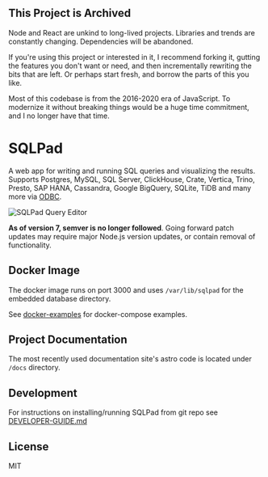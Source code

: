## This Project is Archived

Node and React are unkind to long-lived projects. Libraries and trends are constantly changing. Dependencies will be abandoned.

If you're using this project or interested in it, I recommend forking it, gutting the features you don't want or need, and then incrementally rewriting the bits that are left. Or perhaps start fresh, and borrow the parts of this you like. 

Most of this codebase is from the 2016-2020 era of JavaScript. To modernize it without breaking things would be a huge time commitment, and I no longer have that time.

# SQLPad

A web app for writing and running SQL queries and visualizing the results. Supports Postgres, MySQL, SQL Server, ClickHouse, Crate, Vertica, Trino, Presto, SAP HANA, Cassandra, Google BigQuery, SQLite, TiDB and many more via [ODBC](https://github.com/sqlpad/sqlpad/wiki/ODBC).

![SQLPad Query Editor](https://user-images.githubusercontent.com/303966/99915755-32f78e80-2ccb-11eb-9f74-b18846d6108d.png)


**As of version 7, semver is no longer followed**. Going forward patch updates may require major Node.js version updates, or contain removal of functionality.

## Docker Image

The docker image runs on port 3000 and uses `/var/lib/sqlpad` for the embedded database directory.

See [docker-examples](https://github.com/sqlpad/sqlpad/tree/master/docker-examples) for docker-compose examples.

## Project Documentation

The most recently used documentation site's astro code is located under `/docs` directory. 

## Development

For instructions on installing/running SQLPad from git repo see [DEVELOPER-GUIDE.md](https://github.com/sqlpad/sqlpad/blob/master/DEVELOPER-GUIDE.md)

## License

MIT
